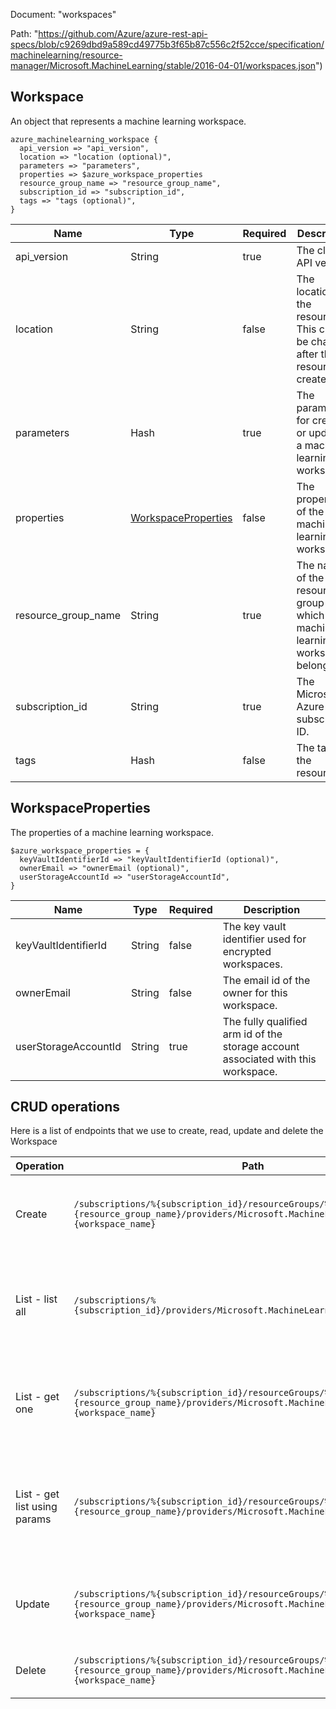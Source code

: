 Document: "workspaces"


Path: "https://github.com/Azure/azure-rest-api-specs/blob/c9269dbd9a589cd49775b3f65b87c556c2f52cce/specification/machinelearning/resource-manager/Microsoft.MachineLearning/stable/2016-04-01/workspaces.json")

## Workspace

An object that represents a machine learning workspace.

```puppet
azure_machinelearning_workspace {
  api_version => "api_version",
  location => "location (optional)",
  parameters => "parameters",
  properties => $azure_workspace_properties
  resource_group_name => "resource_group_name",
  subscription_id => "subscription_id",
  tags => "tags (optional)",
}
```

| Name        | Type           | Required       | Description       |
| ------------- | ------------- | ------------- | ------------- |
|api_version | String | true | The client API version. |
|location | String | false | The location of the resource. This cannot be changed after the resource is created. |
|parameters | Hash | true | The parameters for creating or updating a machine learning workspace. |
|properties | [WorkspaceProperties](#workspaceproperties) | false | The properties of the machine learning workspace. |
|resource_group_name | String | true | The name of the resource group to which the machine learning workspace belongs. |
|subscription_id | String | true | The Microsoft Azure subscription ID. |
|tags | Hash | false | The tags of the resource. |
        
## WorkspaceProperties

The properties of a machine learning workspace.

```puppet
$azure_workspace_properties = {
  keyVaultIdentifierId => "keyVaultIdentifierId (optional)",
  ownerEmail => "ownerEmail (optional)",
  userStorageAccountId => "userStorageAccountId",
}
```

| Name        | Type           | Required       | Description       |
| ------------- | ------------- | ------------- | ------------- |
|keyVaultIdentifierId | String | false | The key vault identifier used for encrypted workspaces. |
|ownerEmail | String | false | The email id of the owner for this workspace. |
|userStorageAccountId | String | true | The fully qualified arm id of the storage account associated with this workspace. |



## CRUD operations

Here is a list of endpoints that we use to create, read, update and delete the Workspace

| Operation | Path | Verb | Description | OperationID |
| ------------- | ------------- | ------------- | ------------- | ------------- |
|Create|`/subscriptions/%{subscription_id}/resourceGroups/%{resource_group_name}/providers/Microsoft.MachineLearning/workspaces/%{workspace_name}`|Put|Creates or updates a workspace with the specified parameters.|Workspaces_CreateOrUpdate|
|List - list all|`/subscriptions/%{subscription_id}/providers/Microsoft.MachineLearning/workspaces`|Get|Lists all the available machine learning workspaces under the specified subscription.|Workspaces_List|
|List - get one|`/subscriptions/%{subscription_id}/resourceGroups/%{resource_group_name}/providers/Microsoft.MachineLearning/workspaces/%{workspace_name}`|Get|Gets the properties of the specified machine learning workspace.|Workspaces_Get|
|List - get list using params|`/subscriptions/%{subscription_id}/resourceGroups/%{resource_group_name}/providers/Microsoft.MachineLearning/workspaces`|Get|Lists all the available machine learning workspaces under the specified resource group.|Workspaces_ListByResourceGroup|
|Update|`/subscriptions/%{subscription_id}/resourceGroups/%{resource_group_name}/providers/Microsoft.MachineLearning/workspaces/%{workspace_name}`|Put|Creates or updates a workspace with the specified parameters.|Workspaces_CreateOrUpdate|
|Delete|`/subscriptions/%{subscription_id}/resourceGroups/%{resource_group_name}/providers/Microsoft.MachineLearning/workspaces/%{workspace_name}`|Delete|Deletes a machine learning workspace.|Workspaces_Delete|
